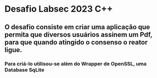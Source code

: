 # Desafio Labsec 2023 C++
## O desafio consiste em criar uma aplicação que permita que diversos usuários assinem um Pdf, para que quando atingido o consenso o reator ligue.
### Para criá-lo utilisou-se além do Wrapper de OpenSSL, uma Database SqLite


